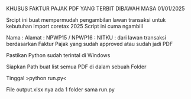 KHUSUS FAKTUR PAJAK PDF YANG TERBIT DIBAWAH MASA 01/01/2025

Srcipt ini buat mempermudah pengambilan lawan transaksi untuk kebutuhan import coretax 2025
Script ini cuma ngambiil

Nama :
Alamat :
NPWP15 / NPWP16 :
NITKU :
dari lawan transaksi berdasarkan Faktur Pajak yang sudah approved atau sudah jadi PDF

Pastikan Python sudah terintal di Windows

Siapkan Path buat list semua PDF di dalam sebuah Folder

Tinggal >python run.py<

File output.xlsx nya ada 1 folder sama run.py
